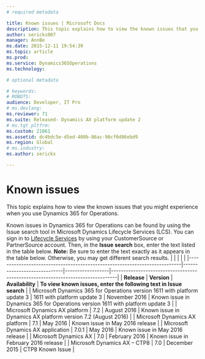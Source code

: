 ```yaml
---
# required metadata

title: Known issues | Microsoft Docs
description: This topic explains how to view the known issues that you might experience when you use Dynamics 365 for Operations.
author: sericks007
manager: AnnBe
ms.date: 2015-12-11 19:54:39
ms.topic: article
ms.prod: 
ms.service: Dynamics365Operations
ms.technology: 

# optional metadata

# keywords: 
# ROBOTS: 
audience: Developer, IT Pro
# ms.devlang: 
ms.reviewer: 71
ms.suite: Released- Dynamics AX platform update 2
# ms.tgt_pltfrm: 
ms.custom: 21861
ms.assetid: dc4bdc5e-d5ed-408b-86ac-96cf0d86ebd9
ms.region: Global
# ms.industry: 
ms.author: sericks

---
```


# Known issues

This topic explains how to view the known issues that you might experience when you use Dynamics 365 for Operations.

Known issues in Dynamics 365 for Operations can be found by using the Issue search tool in Microsoft Dynamics Lifecycle Services (LCS). You can sign in to [Lifecycle Services](https://lcs.dynamics.com/) by using your CustomerSource or PartnerSource account. Then, in the **Issue search** box, enter the text listed in the table below. **Note:** Be sure to enter the text exactly as it appears in the table below. Otherwise, you may get different search results.
|                                                                           |                             |                  |                                                                                |
|---------------------------------------------------------------------------|-----------------------------|------------------|--------------------------------------------------------------------------------|
| **Release**                                                               | **Version**                 | **Availability** | **To view known issues, enter the following text in Issue search**             |
| Microsoft Dynamics 365 for Operations version 1611 with platform update 3 | 1611 with platform update 3 | November 2016    | Known issue in Dynamics 365 for Operations version 1611 with platform update 3 |
| Microsoft Dynamics AX platform                                            | 7.2                         | August 2016      | Known issue in Dynamics AX platform version 7.2 (August 2016)                  |
| Microsoft Dynamics AX platform                                            | 7.1                         | May 2016         | Known issue in May 2016 release                                                |
| Microsoft Dynamics AX application                                         | 7.0.1                       | May 2016         | Known issue in May 2016 release                                                |
| Microsoft Dynamics AX                                                     | 7.0                         | February 2016    | Known issue in February 2016 release                                           |
| Microsoft Dynamics AX – CTP8                                              | 7.0                         | December 2015    | CTP8 Known Issue                                                               |



